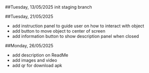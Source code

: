 ##Tuesday, 13/05/2025
init staging branch

##Tuesday, 21/05/2025
- add instruction panel to guide user on how to interact with object
- add button to move object to center of screen
- add information button to show description panel when closed

##Monday, 26/05/2025
- add description on ReadMe
- add images and video
- add qr for download apk 